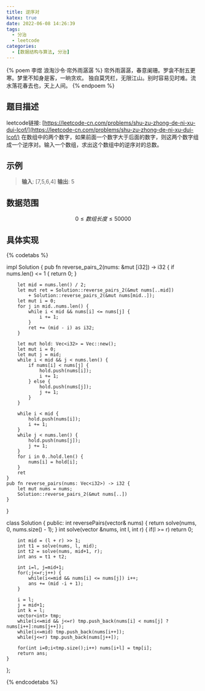 ```yaml
---
title: 逆序对
katex: true
date: 2022-06-08 14:26:39
tags:
  - 分治
  - leetcode
categories:
  - [数据结构与算法, 分治]
---
```

{% poem 李煜 浪淘沙令·帘外雨潺潺 %}
帘外雨潺潺，春意阑珊。罗衾不耐五更寒。梦里不知身是客，一晌贪欢。
独自莫凭栏，无限江山。别时容易见时难。流水落花春去也，天上人间。
{% endpoem %}

## 题目描述
leetcode链接: [https://leetcode-cn.com/problems/shu-zu-zhong-de-ni-xu-dui-lcof/](https://leetcode-cn.com/problems/shu-zu-zhong-de-ni-xu-dui-lcof/)
在数组中的两个数字，如果前面一个数字大于后面的数字，则这两个数字组成一个逆序对。输入一个数组，求出这个数组中的逆序对的总数。
## 示例
>**输入**: [7,5,6,4]
**输出**: 5

## 数据范围
$$ 
0 \leq 数组长度 \leq 50000
$$

## 具体实现
{% codetabs %}
<!-- tab lang:rust -->
impl Solution {
    pub fn reverse_pairs_2(nums: &mut [i32]) -> i32 {
        if nums.len() <= 1 {
            return 0;
        }

        let mid = nums.len() / 2;
        let mut ret = Solution::reverse_pairs_2(&mut nums[..mid])
            + Solution::reverse_pairs_2(&mut nums[mid..]);
        let mut i = 0;
        for j in mid..nums.len() {
            while i < mid && nums[i] <= nums[j] {
                i += 1;
            }
            ret += (mid - i) as i32;
        }

        let mut hold: Vec<i32> = Vec::new();
        let mut i = 0;
        let mut j = mid;
        while i < mid && j < nums.len() {
            if nums[i] < nums[j] {
                hold.push(nums[i]);
                i += 1;
            } else {
                hold.push(nums[j]);
                j += 1;
            }
        }

        while i < mid {
            hold.push(nums[i]);
            i += 1;
        }
        while j < nums.len() {
            hold.push(nums[j]);
            j += 1;
        }
        for i in 0..hold.len() {
            nums[i] = hold[i];
        }
        ret
    }
    pub fn reverse_pairs(nums: Vec<i32>) -> i32 {
        let mut nums = nums;
        Solution::reverse_pairs_2(&mut nums[..])
    }
}
<!-- endtab -->


<!-- tab lang:cpp -->
class Solution {
public:
    int reversePairs(vector<int>& nums) {
        return solve(nums, 0, nums.size() - 1);
    }
    int solve(vector<int> &nums, int l, int r) {
        if(l >= r) return 0;

        int mid = (l + r) >> 1;
        int t1 = solve(nums, l, mid);
        int t2 = solve(nums, mid+1, r);
        int ans = t1 + t2;

        int i=l, j=mid+1;
        for(;j<=r;j++) {
            while(i<=mid && nums[i] <= nums[j]) i++;
            ans += (mid -i + 1);
        }

        i = l;
        j = mid+1;
        int k = l;
        vector<int> tmp;
        while(i<=mid && j<=r) tmp.push_back(nums[i] < nums[j] ? nums[i++]:nums[j++]);
        while(i<=mid) tmp.push_back(nums[i++]);
        while(j<=r) tmp.push_back(nums[j++]);

        for(int i=0;i<tmp.size();i++) nums[i+l] = tmp[i];
        return ans; 
    }
};
<!-- endtab -->
{% endcodetabs %}